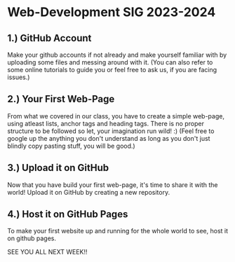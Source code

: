 # Web-Development SIG 2023-2024

## 1.) GitHub Account
Make your github accounts if not already and make yourself familiar with by uploading some files and messing around with it.
(You can also refer to some online tutorials to guide you or feel free to ask us, if you are facing issues.)

## 2.) Your First Web-Page
From what we covered in our class, you have to create a simple web-page, using atleast lists, anchor tags  and heading tags.
There is no proper structure to be followed so let, your imagination run wild! :)
(Feel free to google up the anything you don't understand as long as you don't just blindly copy pasting stuff, you will be good.)

## 3.) Upload it on GitHub
Now that you have build your first web-page, it's time to share it with the world!
Upload it on GitHub by creating a new repository.

## 4.) Host it on GitHub Pages
To make your first website up and running for the whole world to see, host it on github pages.

SEE YOU ALL NEXT WEEK!!
